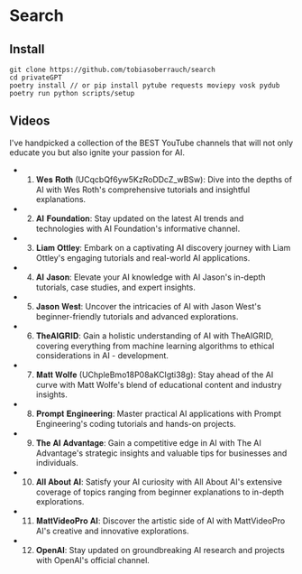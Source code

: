 # Search

## Install

    git clone https://github.com/tobiasoberrauch/search
    cd privateGPT
    poetry install // or pip install pytube requests moviepy vosk pydub
    poetry run python scripts/setup

## Videos

I've handpicked a collection of the BEST YouTube channels that will not only educate you but also ignite your passion for AI.
- 01. 𝐖𝐞𝐬 𝐑𝐨𝐭𝐡 (UCqcbQf6yw5KzRoDDcZ_wBSw): Dive into the depths of AI with Wes Roth's comprehensive tutorials and insightful explanations.
- 02. 𝐀𝐈 𝐅𝐨𝐮𝐧𝐝𝐚𝐭𝐢𝐨𝐧: Stay updated on the latest AI trends and technologies with AI Foundation's informative channel.
- 03. 𝐋𝐢𝐚𝐦 𝐎𝐭𝐭𝐥𝐞𝐲: Embark on a captivating AI discovery journey with Liam Ottley's engaging tutorials and real-world AI applications.
- 04. 𝐀𝐈 𝐉𝐚𝐬𝐨𝐧: Elevate your AI knowledge with AI Jason's in-depth tutorials, case studies, and expert insights.
- 05. 𝐉𝐚𝐬𝐨𝐧 𝐖𝐞𝐬𝐭: Uncover the intricacies of AI with Jason West's beginner-friendly tutorials and advanced explorations.
- 06. 𝐓𝐡𝐞𝐀𝐈𝐆𝐑𝐈𝐃: Gain a holistic understanding of AI with TheAIGRID, covering everything from machine learning algorithms to ethical considerations in AI - development.
- 07. 𝐌𝐚𝐭𝐭 𝐖𝐨𝐥𝐟𝐞 (UChpleBmo18P08aKCIgti38g): Stay ahead of the AI curve with Matt Wolfe's blend of educational content and industry insights.
- 08. 𝐏𝐫𝐨𝐦𝐩𝐭 𝐄𝐧𝐠𝐢𝐧𝐞𝐞𝐫𝐢𝐧𝐠: Master practical AI applications with Prompt Engineering's coding tutorials and hands-on projects.
- 09. 𝐓𝐡𝐞 𝐀𝐈 𝐀𝐝𝐯𝐚𝐧𝐭𝐚𝐠𝐞: Gain a competitive edge in AI with The AI Advantage's strategic insights and valuable tips for businesses and individuals.
- 10. 𝐀𝐥𝐥 𝐀𝐛𝐨𝐮𝐭 𝐀𝐈: Satisfy your AI curiosity with All About AI's extensive coverage of topics ranging from beginner explanations to in-depth explorations.
- 11. 𝐌𝐚𝐭𝐭𝐕𝐢𝐝𝐞𝐨𝐏𝐫𝐨 𝐀𝐈: Discover the artistic side of AI with MattVideoPro AI's creative and innovative explorations.
- 12. 𝐎𝐩𝐞𝐧𝐀𝐈: Stay updated on groundbreaking AI research and projects with OpenAI's official channel.